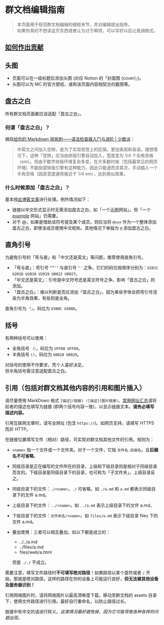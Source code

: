 # 群文档编辑指南

> 本页面用于规范群文档编辑的细枝末节，并对编辑提出指导。  
如果你真的不想读这页东西或者认为过于麻烦，可以写好以后让我调格式。

## [如何作出贡献](../CONTRIBUTING.md)

## 头图

- 页面可以在一级标题后添加头图 (对应 Notion 的「封面图 (cover)」)。
- 头图可以为 MC 的官方壁纸，或和该页面内容相契合的截图等。

## 盘古之白

所有群文档页面都应该适配「盘古之白」。

### 何谓「盘古之白」？

摘自[给你的 Markdown 挑挑刺——语法检查器入门与进阶 | 少数派](https://sspai.com/prime/story/markdown-linter-a-primer)：

> 中英文之间加入空隙，是为了实现视觉上的区隔，更加美观和易读。理想情况下，这种「空隙」应当由排版引擎自动加入，宽度宜为 1/4 个全角空格（em）。但由于数字排版环境复杂多变，在大多数时候（包括最常见的网页环境）不能指望排版引擎有这种能力，因此只能退而求其次，手动插入一个半角空格（因其宽度通常接近于 1/4 em），达到类似效果。

### 什么时候添加「盘古之白」？

基本按[此博客文章](https://blog.xiaoquankong.ai/zh/posts/chinese-document-typesetting-specification-spacing-of-pangu/)进行处理。例外情况如下：

- 链接以中文形式显示时无需添加盘古之白，如「一个[示例](https://example.com)网站」。但「一个 [example](https://example.com) 网站」仍需要。
- 对于 @，如果是借助该符号提及某个成员，则应当将 `@xxx` 作为一个整体添加盘古之白，即使该成员使用中文昵称。其他情况下单独为 `@` 添加盘古之白。

## 直角引号

为避免引号的「弯与直」和「中文还是英文」等问题，推荐使用直角引号。

- 「弯与直」：弯引号 `“”‘’` 与直引号 `"'` 之争。它们的码位按顺序分别为：`U201C U201D U2018 U2019 U0022 U0027`。
- 「中文还是英文」：引号是中文符号还是英文符号之争。影响「盘古之白」的添加。
- 「盘古之白」：难以判断是否应添加「盘古之白」，因为某些字体会把弯引号渲染为半角效果，有些则是全角。

直角引号为 `「」`，码位为 `U300C U300D`。

## 括号

有两种括号可以使用：

- 全角括号 `（）`，码位为 `UFF08 UFF09`。
- 半角括号 `()`，码位为 `U0028 U0029`。

对括号的使用不作要求，凭个人喜好决定。  
但半角括号需注意适配盘古之白。

## 引用（包括对群文档其他内容的引用和图片插入）

请尽量使用 MarkDown 格式 `[描述](链接) ![描述](图片链接)`。[常用网址汇总](urls.md)请将前者的描述也填写为链接 (即两个括号内容一致)，以显示链接文本。**请务必填写描述内容。**

引用互联网文章时，请写全网址 (包含 `https://`)。如网页支持，请填写 HTTPS 而非 HTTP。

在链接位置填写文件（相对）路径，可实现对群文档其他文件的引用。规则为：

- `<name>` 指一个文件或一个文件夹。对于一个文件，它指 `文件名.后缀名`，且**后缀名不可省略**。
- 同级目录是正在编写的文件所在的目录，上级和下级目录则是相对于同级目录而言的。下级目录是同级目录下的目录，也可称为「子文件夹」。上级目录反之。
- 同级目录下的文件：`./<name>`，`./` 可省略。如 `./a.md` 和 `a.md` 都表示同级目录下的文件 a.md。
- 上级目录下的文件：`../<name>`。如 `../a.md` 表示上级目录下的文件 a.md。
- 下级目录下的文件：`文件夹名/<name>`。如 `files/a.md` 表示下级目录 files 下的文件 a.md。
- 叠加使用：三者可以相互叠加。如以下都是成立的：  
  - ../../a.md
  - ../files/a.md
  - files/web/a.html
  
  但是 `././` 不成立。

需要注意，填写文件路径时**不可填写绝对路径**！如果路径以某个盘符或者 `/` 开始，那就是绝对路径。这样的路径在你的设备上可能运行良好，**但无法被其他设备及服务器识别！**

引用网络图片时，请将网络图片以最高清晰度下载，移动至群文档的 assets 目录下，使用文件路径进行引用。最好自行重命名，以防止路径过长。

链接中有中文的请进行转义。*这类情况最好避免掉，因为它可能导致各种各样的问题出现。*